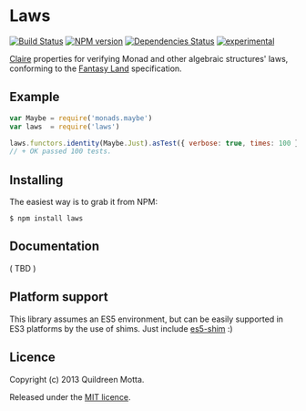 Laws
====

[![Build Status](https://secure.travis-ci.org/folktale/laws.png?branch=master)](https://travis-ci.org/folktale/laws)
[![NPM version](https://badge.fury.io/js/laws.png)](http://badge.fury.io/js/laws)
[![Dependencies Status](https://david-dm.org/folktale/laws.png)](https://david-dm.org/folktale/laws)
[![experimental](http://hughsk.github.io/stability-badges/dist/experimental.svg)](http://github.com/hughsk/stability-badges)


[Claire][] properties for verifying Monad and other algebraic structures' laws,
conforming to the [Fantasy Land][] specification.

[Claire]: https://github.com/hifivejs/claire
[Fantasy Land]: https://github.com/fantasyland/fantasy-land


## Example

```js
var Maybe = require('monads.maybe')
var laws  = require('laws')

laws.functors.identity(Maybe.Just).asTest({ verbose: true, times: 100 })()
// + OK passed 100 tests.
```


## Installing

The easiest way is to grab it from NPM:

    $ npm install laws
    
    
## Documentation

( TBD )


## Platform support

This library assumes an ES5 environment, but can be easily supported in ES3
platforms by the use of shims. Just include [es5-shim][] :)

[es5-shim]: https://github.com/kriskowal/es5-shim


## Licence

Copyright (c) 2013 Quildreen Motta.

Released under the [MIT licence](https://github.com/folktale/monads.maybe/blob/master/LICENCE).

